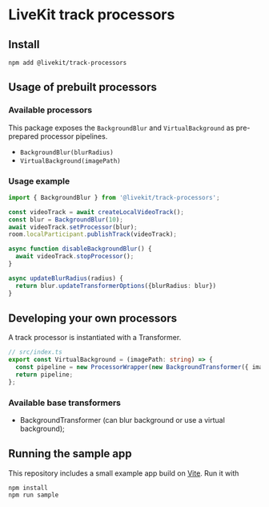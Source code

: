 # LiveKit track processors

## Install

```
npm add @livekit/track-processors
```

## Usage of prebuilt processors

### Available processors

This package exposes the `BackgroundBlur` and `VirtualBackground` as pre-prepared processor pipelines.

- `BackgroundBlur(blurRadius)`
- `VirtualBackground(imagePath)`

### Usage example

```ts
import { BackgroundBlur } from '@livekit/track-processors';

const videoTrack = await createLocalVideoTrack();
const blur = BackgroundBlur(10);
await videoTrack.setProcessor(blur);
room.localParticipant.publishTrack(videoTrack);

async function disableBackgroundBlur() {
  await videoTrack.stopProcessor();
}

async updateBlurRadius(radius) {
  return blur.updateTransformerOptions({blurRadius: blur})
}


```

## Developing your own processors

A track processor is instantiated with a Transformer.

```ts
// src/index.ts
export const VirtualBackground = (imagePath: string) => {
  const pipeline = new ProcessorWrapper(new BackgroundTransformer({ imagePath }));
  return pipeline;
};
```

### Available base transformers

- BackgroundTransformer (can blur background or use a virtual background);


## Running the sample app

This repository includes a small example app build on [Vite](https://vitejs.dev/). Run it with

```
npm install
npm run sample
```
